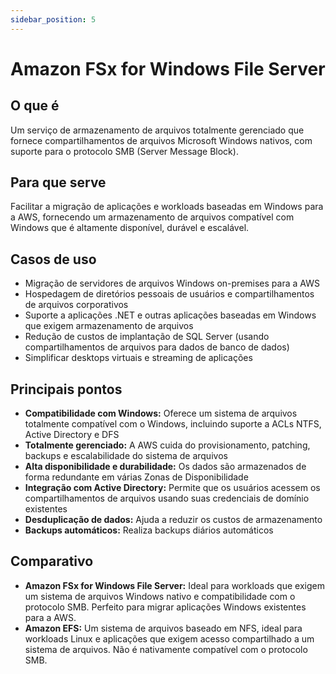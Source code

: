 ```yaml
---
sidebar_position: 5
---
```


# Amazon FSx for Windows File Server

## O que é
Um serviço de armazenamento de arquivos totalmente gerenciado que fornece compartilhamentos de arquivos Microsoft Windows nativos, com suporte para o protocolo SMB (Server Message Block).

## Para que serve
Facilitar a migração de aplicações e workloads baseadas em Windows para a AWS, fornecendo um armazenamento de arquivos compatível com Windows que é altamente disponível, durável e escalável.

## Casos de uso
- Migração de servidores de arquivos Windows on-premises para a AWS
- Hospedagem de diretórios pessoais de usuários e compartilhamentos de arquivos corporativos
- Suporte a aplicações .NET e outras aplicações baseadas em Windows que exigem armazenamento de arquivos
- Redução de custos de implantação de SQL Server (usando compartilhamentos de arquivos para dados de banco de dados)
- Simplificar desktops virtuais e streaming de aplicações

## Principais pontos
- **Compatibilidade com Windows:** Oferece um sistema de arquivos totalmente compatível com o Windows, incluindo suporte a ACLs NTFS, Active Directory e DFS
- **Totalmente gerenciado:** A AWS cuida do provisionamento, patching, backups e escalabilidade do sistema de arquivos
- **Alta disponibilidade e durabilidade:** Os dados são armazenados de forma redundante em várias Zonas de Disponibilidade
- **Integração com Active Directory:** Permite que os usuários acessem os compartilhamentos de arquivos usando suas credenciais de domínio existentes
- **Desduplicação de dados:** Ajuda a reduzir os custos de armazenamento
- **Backups automáticos:** Realiza backups diários automáticos

## Comparativo
- **Amazon FSx for Windows File Server:** Ideal para workloads que exigem um sistema de arquivos Windows nativo e compatibilidade com o protocolo SMB. Perfeito para migrar aplicações Windows existentes para a AWS.
- **Amazon EFS:** Um sistema de arquivos baseado em NFS, ideal para workloads Linux e aplicações que exigem acesso compartilhado a um sistema de arquivos. Não é nativamente compatível com o protocolo SMB. 